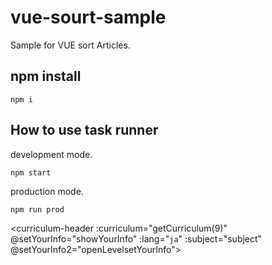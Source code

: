 # vue-sourt-sample
Sample for VUE sort Articles.

## npm install

```
npm i
```
## How to use task runner

development mode.
```
npm start
```
production mode.

```
npm run prod
```

<curriculum-header :curriculum="getCurriculum(9)" @setYourInfo="showYourInfo" :lang="`ja`" :subject="subject" @setYourInfo2="openLevelsetYourInfo"></curriculum-header>
